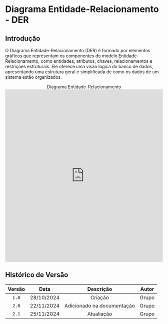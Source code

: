 # Diagrama Entidade-Relacionamento - DER

## Introdução
O Diagrama Entidade-Relacionamento (DER) é formado por elementos gráficos que representam os componentes do modelo Entidade-Relacionamento, como entidades, atributos, chaves, relacionamentos e restrições estruturais. Ele oferece uma visão lógica do banco de dados, apresentando uma estrutura geral e simplificada de como os dados de um sistema estão organizados.

<center>
<figcaption>Diagrama Entidade-Relacionamento</figcaption>
<iframe frameborder="0" style="width:100%;height:550px;" src="https://viewer.diagrams.net/?tags=%7B%7D&lightbox=1&highlight=0000ff&edit=_blank&layers=1&nav=1&title=C%C3%B3pia%20do%20Modelo%20do%20Banco#Uhttps%3A%2F%2Fdrive.google.com%2Fuc%3Fid%3D1LmqFYalKUFanMXNyoyCjIa3fUyVEtV8_%26export%3Ddownload"></iframe>
</center>

## Histórico de Versão

| Versão |     Data   | Descrição | Autor |
| :----: | :--------: | :-------: | :---: |
| `1.0`  | 28/10/2024 | Criação   | Grupo |
| `2.0`  | 22/11/2024 | Adicionado na documentação   | Grupo |
| `2.1`  | 25/11/2024 | Atualiação   | Grupo |
